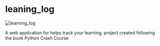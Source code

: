 # leaning_log
![learning_log](https://user-images.githubusercontent.com/105525509/213818118-88dd7630-eac1-473e-9bd0-e23132a8c1d1.png)

A web application for helps track your learning, project created following the book Python Crash Course 
